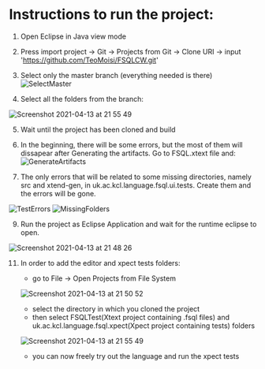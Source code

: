 # Instructions to run the project:

1. Open Eclipse in Java view mode
2. Press import project -> Git -> Projects from Git -> Clone URI -> input 'https://github.com/TeoMoisi/FSQLCW.git'
3. Select only the master branch (everything needed is there)
![SelectMaster](https://user-images.githubusercontent.com/34157782/114608236-238ed700-9ca6-11eb-975a-7b0de841fd79.png)

4. Select all the folders from the branch:

![Screenshot 2021-04-13 at 21 55 49](https://user-images.githubusercontent.com/34157782/114608261-2b4e7b80-9ca6-11eb-928e-b091ca62f40b.png)

5. Wait until the project has been cloned and build
6. In the beginning, there will be some errors, but the most of them will dissapear after Generating the artifacts.
Go to FSQL.xtext file and:
![GenerateArtifacts](https://user-images.githubusercontent.com/34157782/114608296-36091080-9ca6-11eb-8251-06fbd9893d7f.png)


7. The only errors that will be related to some missing directories, namely src and xtend-gen, in uk.ac.kcl.language.fsql.ui.tests. Create them and the errors will be gone.

![TestErrors](https://user-images.githubusercontent.com/34157782/114608360-491be080-9ca6-11eb-8944-822c70a51cfb.png)
![MissingFolders](https://user-images.githubusercontent.com/34157782/114608408-546f0c00-9ca6-11eb-9752-9df29f2daee1.png)

9. Run the project as Eclipse Application and wait for the runtime eclipse to open.

![Screenshot 2021-04-13 at 21 48 26](https://user-images.githubusercontent.com/34157782/114608447-5e910a80-9ca6-11eb-80cd-fb189285d1e4.png)

11. In order to add the editor and xpect tests folders:
    - go to File -> Open Projects from File System

    ![Screenshot 2021-04-13 at 21 50 52](https://user-images.githubusercontent.com/34157782/114608476-66e94580-9ca6-11eb-9d2e-f142f249bcf8.png)

    - select the directory in which you cloned the project
    - then select FSQLTest(Xtext project containing .fsql files) and uk.ac.kcl.language.fsql.xpect(Xpect project containing tests) folders

    ![Screenshot 2021-04-13 at 21 55 49](https://user-images.githubusercontent.com/34157782/114608544-78cae880-9ca6-11eb-8e12-3ee709d44726.png)

    - you can now freely try out the language and run the xpect tests
